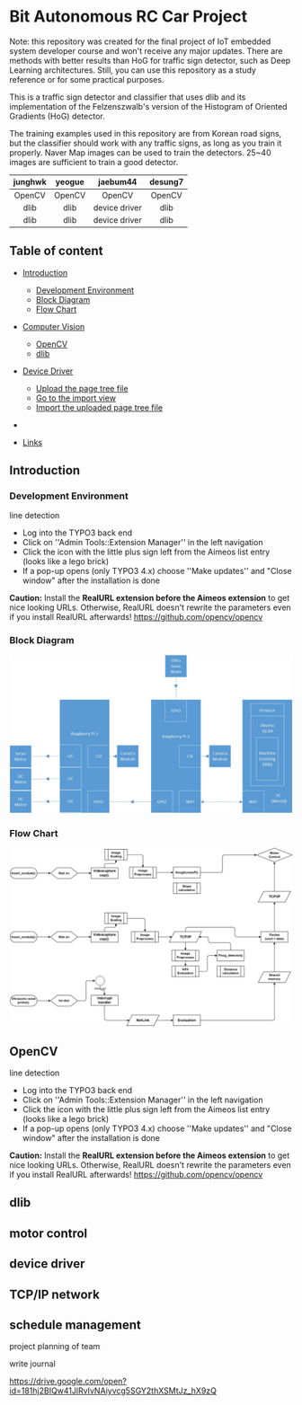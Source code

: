 Bit Autonomous RC Car Project 
======================

Note: this repository was created for the final project of IoT embedded system developer course and won't receive any major updates. There are methods with better results than HoG for traffic sign detector, such as Deep Learning architectures. Still, you can use this repository as a study reference or for some practical purposes.

This is a traffic sign detector and classifier that uses dlib and its implementation of the Felzenszwalb's version of the Histogram of Oriented Gradients (HoG) detector.

The training examples used in this repository are from Korean road signs, but the classifier should work with any traffic signs, as long as you train it properly. Naver Map images can be used to train the detectors. 25~40 images are sufficient to train a good detector.

| junghwk | yeogue | jaebum44 | desung7 |
| :---: | :---: | :---: | :---: |
| OpenCV | OpenCV | OpenCV | OpenCV |
| dlib | dlib | device driver | dlib |
| dlib | dlib | device driver | dlib |


## Table of content

- [Introduction](#Introduction)
    - [Development Environment](#Development-Environment)
    - [Block Diagram](#Block-Diagram)
    - [Flow Chart](#Flow-Chart)
    
- [Computer Vision](#Computer-Vision)
    - [OpenCV](#OpenCV)
    - [dlib](#lib)
- [Device Driver](#Device-Driver)
    - [Upload the page tree file](#upload-the-page-tree-file)
    - [Go to the import view](#go-to-the-import-view)
    - [Import the uploaded page tree file](#import-the-uploaded-page-tree-file)
- [](#license)
- [Links](#links)

## Introduction

### Development Environment

line detection
* Log into the TYPO3 back end
* Click on ''Admin Tools::Extension Manager'' in the left navigation
* Click the icon with the little plus sign left from the Aimeos list entry (looks like a lego brick)
* If a pop-up opens (only TYPO3 4.x) choose ''Make updates'' and "Close window" after the installation is done

**Caution:** Install the **RealURL extension before the Aimeos extension** to get nice looking URLs. Otherwise, RealURL doesn't rewrite the parameters even if you install RealURL afterwards!
<https://github.com/opencv/opencv>

### Block Diagram

![bd](./img/block_diagram.jpg)

### Flow Chart

![fc](./img/flow_chart.jpg)

## OpenCV

line detection
* Log into the TYPO3 back end
* Click on ''Admin Tools::Extension Manager'' in the left navigation
* Click the icon with the little plus sign left from the Aimeos list entry (looks like a lego brick)
* If a pop-up opens (only TYPO3 4.x) choose ''Make updates'' and "Close window" after the installation is done

**Caution:** Install the **RealURL extension before the Aimeos extension** to get nice looking URLs. Otherwise, RealURL doesn't rewrite the parameters even if you install RealURL afterwards!
<https://github.com/opencv/opencv>

## dlib

## motor control


## device driver


## TCP/IP network


## schedule management

project planning of team

write journal

<https://drive.google.com/open?id=181hj2BIQw41JlRvIvNAiyvcg5SGY2thXSMtJz_hX9zQ>

